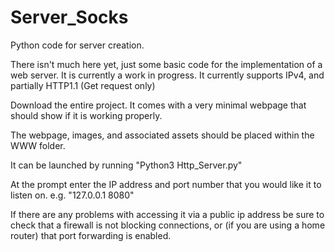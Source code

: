 # Server_Socks
Python code for server creation.

There isn't much here yet, just some basic code for the implementation of a web server.
It is currently a work in progress. It currently supports IPv4, and partially HTTP1.1 (Get request only)

Download the entire project. It comes with a very minimal webpage that should show if it is working properly. 

The webpage, images, and associated assets should be placed within the WWW folder.

It can be launched by running "Python3 Http_Server.py"

At the prompt enter the IP address and port number that you would like it to listen on.
e.g. "127.0.0.1 8080"

If there are any problems with accessing it via a public ip address be sure to check that a firewall is not blocking connections, or (if you are using a home router) that port forwarding is enabled.
